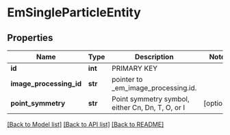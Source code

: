 # EmSingleParticleEntity

## Properties
Name | Type | Description | Notes
------------ | ------------- | ------------- | -------------
**id** | **int** | PRIMARY KEY | 
**image_processing_id** | **str** | pointer to _em_image_processing.id. | 
**point_symmetry** | **str** | Point symmetry symbol, either Cn, Dn, T, O, or I | [optional] 

[[Back to Model list]](../README.md#documentation-for-models) [[Back to API list]](../README.md#documentation-for-api-endpoints) [[Back to README]](../README.md)

